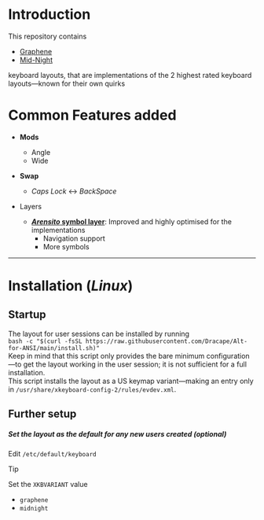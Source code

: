 # Introduction
This repository contains
- [Graphene](./layouts/graphene/README.md)
- [Mid-Night](./layouts/midnight/README.md)

keyboard layouts, that are implementations of the 2 highest rated keyboard layouts—known for their own quirks

# **Common** Features added
- **Mods**
  - Angle
  - Wide
- **Swap**
  - *Caps Lock* ↔ *BackSpace*

- Layers
  - **[*Arensito* symbol layer](https://www.pvv.org/~hakonhal/main.cgi/keyboard "The homepage for the *Arensito* layout")**: Improved and highly optimised for the implementations
    - Navigation support
    - More symbols

---

# Installation (*Linux*)
## Startup
The layout for user sessions can be installed by running  
`bash -c "$(curl -fsSL https://raw.githubusercontent.com/Dracape/Alt-for-ANSI/main/install.sh)"`  
Keep in mind that this script only provides the bare minimum configuration—to get the layout working in the user session; it is not sufficient for a full installation.  
This script installs the layout as a US keymap variant—making an entry only in `/usr/share/xkeyboard-config-2/rules/evdev.xml`.


## Further setup
##### Set the layout as the default for any new users created (optional)
Edit `/etc/default/keyboard`
> [!TIP]
> Set the `XKBVARIANT` value
> - `graphene`
> - `midnight`

[^unpreserved-layer-keys/weird-layer-distro]: This layout treats *Shift* and *AltGr* as modifiers that are assigned to a thumb on each hand instead of layer switchers; Sometimes some keys are at unconfortable positions and thus, don't have a third key assigned to them.  
  In a typical layout, the 2nd keys would go to the 2nd layer; while in *Graphene*, if they are in the left side, they are put in the *Symbol* layer so that the alternate hand can be used so press it (for ergonomics)
